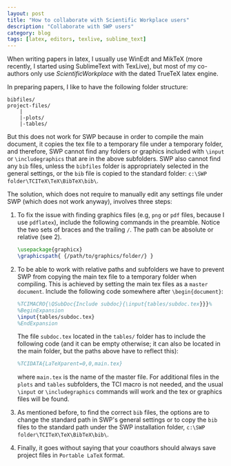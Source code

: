 ```yaml
---
layout: post
title: "How to collaborate with Scientific Workplace users"
description: "Collaborate with SWP users"
category: blog 
tags: [latex, editors, texlive, sublime_text]
---
```


When writing papers in latex, I usually use WinEdt and MikTeX (more recently,
I started using SublimeText with TexLive), but most of my co-authors only use
_ScientificWorkplace_ with the dated TrueTeX latex engine.

In preparing papers, I like to have the following folder structure:

```
bibfiles/
project-files/
    |
    |-plots/
    |-tables/
```

But this does not work for SWP because in order to compile the main document, it copies the  tex file to a temporary file under a temporary folder, and therefore, SWP cannot find any folders or graphics included with
`\input` or `\includegraphics` that are in the above subfolders. SWP also cannot find any `bib` files, unless the `bibfiles` folder is appropriately selected in the general settings, or the `bib` file is copied to the standard folder: `c:\SWP folder\TCITeX\TeX\BibTeX\bib\`.

The solution, which does not require to manually edit any settings file under SWP (which does not work anyway), involves three steps:

1. To fix the issue with finding graphics files (e.g, `png` or `pdf` files, because I use `pdflatex`), include the following commands in the preamble. Notice the two sets of braces and the trailing `/`. The path can be absolute or relative (see 2).

    ```latex
    \usepackage{graphicx}
    \graphicspath{ {/path/to/graphics/folder/} }
    ```

2. To be able to work with relative paths and subfolders we have to prevent SWP from copying the main tex file to a temporary folder when compiling. This is achieved by setting the main tex files as a `master document`. Include the following code somewhere after `\begin{document}`:

    ```latex
    %TCIMACRO{\QSubDoc{Include subdoc}{\input{tables/subdoc.tex}}}%
    %BeginExpansion
    \input{tables/subdoc.tex}
    %EndExpansion
    ```

    The file `subdoc.tex` located in the `tables/` folder has to include the following code (and it can be empty otherwise; it can also be located in the main folder, but the paths above have to reflect this):

    ```latex
    %TCIDATA{LaTeXparent=0,0,main.tex}
    ```
    
    where `main.tex` is the name of the master file. For additional files in the `plots` and `tables` subfolders, the TCI macro is not needed, and the usual `\input` or `\includegraphics` commands will work and the tex or graphics files will be found.

3. As mentioned before, to find the correct `bib` files, the options are to change the standard path in SWP's general settings or to copy the `bib` files to the standard path under the SWP installation folder,
`c:\SWP folder\TCITeX\TeX\BibTeX\bib\`.

4. Finally, it goes without saying that your coauthors should always save project files in `Portable LaTeX` format.



